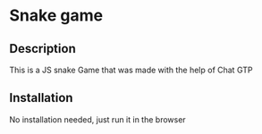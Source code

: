 # Snake game

## Description

This is a JS snake Game that was made with the help of Chat GTP

## Installation

No installation needed, just run it in the browser

